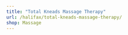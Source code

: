 ```yaml
---
title: "Total Kneads Massage Therapy"
url: /halifax/total-kneads-massage-therapy/
shop: Massage
---
```

